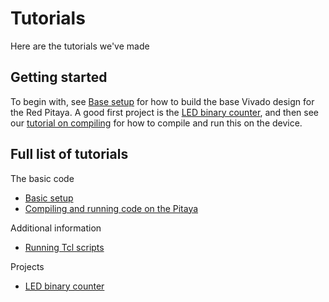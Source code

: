 # Tutorials

Here are the tutorials we've made


## Getting started
To begin with, see [Base setup](/Tutorials/SETUP_BaseCode/README.md) for how to build the base Vivado design for the Red Pitaya. A good first project is the [LED binary counter](/Tutorials/PROJ_LEDCounter/README.md), and then see our [tutorial on compiling](/Tutorials/SETUP_Compiling/README.md) for how to compile and run this on the device.

## Full list of tutorials

The basic code

- [Basic setup](/Tutorials/SETUP_BaseCode/)
- [Compiling and running code on the Pitaya](/Tutorials/SETUP_Compiling)

Additional information

- [Running Tcl scripts](/Tutorials/TCL_RunningTCL/README.md)

Projects

* [LED binary counter](/Tutorials/PROJ_LEDCounter/README.md)
